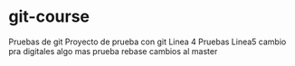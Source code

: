 # git-course
Pruebas de git
Proyecto de prueba con git
Linea 4
Pruebas
Linea5
cambio pra digitales
algo mas
prueba rebase
cambios al master
